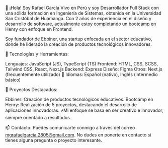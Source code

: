 
👋 ¡Hola! Soy Rafael García
Vivo en Perú y soy Desarrollador Full Stack con una sólida formación en Ingeniería de Sistemas, obtenida en la Universidad San Cristóbal de Huamanga. Con 2 años de experiencia en el diseño y desarrollo de software, actualmente estoy completando un bootcamp en Henry con enfoque en Frontend.

Soy fundador de Ebbiner, una startup enfocada en el sector educativo, donde he liderado la creación de productos tecnológicos innovadores.

🚀 Tecnologías y Herramientas:

Lenguajes: JavaScript (JS), TypeScript (TS)
Frontend: HTML, CSS, SCSS, Tailwind CSS, React, Next.js
Backend: Express
Diseño: Figma
Otros: Next.js (frecuentemente utilizado)
🌱 Idiomas: Español (nativo), Inglés (intermedio básico)

🔭 Proyectos Destacados:

Ebbiner: Creación de productos tecnológicos educativos.
Bootcamp en Henry: Realización de 5 proyectos, destacando el desarrollo de aplicaciones innovadoras.
⚡Mi enfoque se basa en ser creativo e innovador, siempre orientado a resultados.

📫 Contacto: Puedes comunicarte conmigo a través del correo mgrafaelgarcia.2805@gmail.com. No dudes en ponerte en contacto si tienes alguna pregunta o proyecto interesante.
